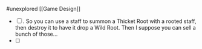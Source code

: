 #unexplored 
[[Game Design]]

- [ ] .  So you can use a staff to summon a Thicket Root with a rooted staff, then destroy it to have it drop a Wild Root. Then I suppose you can sell a bunch of those…
- [ ] 